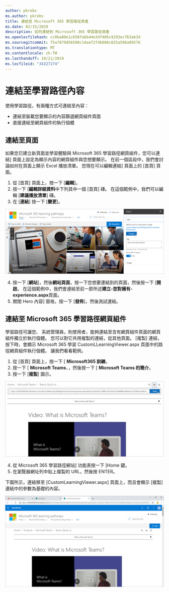 ```yaml
---
author: pkrebs
ms.author: pkrebs
title: 連結至 Microsoft 365 學習路徑資產
ms.date: 02/15/2019
description: 如何連結到 Microsoft 365 學習路徑資產
ms.openlocfilehash: cc8ba80e1c658fabb44e3df405c9293ec763ab3d
ms.sourcegitcommit: f5a7079d56598c14aef2f4b886c025a59ba89276
ms.translationtype: MT
ms.contentlocale: zh-TW
ms.lasthandoff: 10/21/2019
ms.locfileid: "34327274"
---
```

# <a name="link-to-learning-pathways-content"></a>連結至學習路徑內容

使用學習路徑，有兩種方式可連結至內容：

- 連結至裝載您要顯示的內容篩選網頁組件頁面 
- 直接連結至網頁組件的執行個體

## <a name="link-to-a-page"></a>連結至頁面

如果您已建立新頁面並學習體驗與 Microsoft 365 學習路徑網頁組件，您可以連結] 頁面上設定為顯示內容的網頁組件與您想要顯示。 在前一個區段中，我們會討論如何在頁面上顯示 Excel 播放清單。 您現在可以編輯連結] 頁面上的 [首頁] 頁面。 

1. 從 [首頁] 頁面上，按一下 [**編輯**]。
2. 按一下 [**編輯詳細資料**中下列其中一個 [首頁] 磚。 在這個範例中，我們可以編輯 [**建議播放清單**] 磚。
3. 在 [**連結**] 按一下 [**變更**]。

![cg linktopage.png](media/cg-linktopage.png)

4. 按一下 [**網站**]，然後**網站頁面**，按一下您想要連結到的頁面，然後按一下 [**開啟**。 在這個範例中，我們會連結至前一節所述**建立-您對擁有-experience.aspx**頁面。
5. 關閉 Hero 內容] 窗格，按一下 [**發佈**]，然後測試連結。 

## <a name="link-to-the-microsoft-365-learning-pathways-web-part"></a>連結至 Microsoft 365 學習路徑網頁組件
學習路徑可讓您、 系統管理員，則使用者，能夠連結至含有網頁組件頁面的網頁組件獨立於執行個體。 您可以對它共用複製的連結，從其他頁面。 [複製] 連結，按下時，會顯示 Microsoft 365 學習 CustomLLearningViewer.aspx 頁面中的路徑網頁組件執行個體。 讓我們看看範例。 

1. 從 [首頁] 頁面上，按一下 [ **Microsoft365 訓練**。
2. 按一下 [ **Microsoft Teams**、，然後按一下 [ **Microsoft Teams 的簡介**。
3. 按一下 [**複製**] 圖示。

![cg linktowebpart.png](media/cg-linktowebpart.png)

4. 從 Microsoft 365 學習路徑網站] 功能表按一下 [Home 鍵。
5. 在瀏覽器網址列中貼上複製的 URL，然後按 ENTER。 

下圖所示，連結移至 [CustomLearningViewer.aspx] 頁面上，而且會顯示 [複製] 連結中的參數為基礎的內容。 

![cg linktowebpartviewer.png](media/cg-linktowebpartviewer.png)

